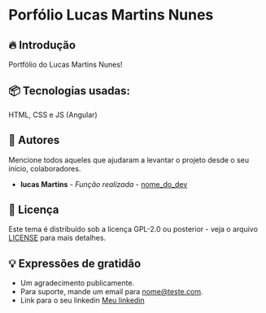 # Porfólio Lucas Martins Nunes


## 🔥 Introdução

Portfólio do Lucas Martins Nunes!

## 📦 Tecnologias usadas:

HTML, CSS e JS (Angular)

## 👷 Autores

Mencione todos aqueles que ajudaram a levantar o projeto desde o seu início, colaboradores.

* **lucas Martins** - *Função realizada* - [nome_do_dev](https://github.com/link_do_Perfil)

## 📄 Licença

Este tema é distribuído sob a licença GPL-2.0 ou posterior - veja o arquivo [LICENSE](LICENSE) para mais detalhes.


## 💡 Expressões de gratidão

* Um agradecimento publicamente.
* Para suporte, mande um email para nome@teste.com.
* Link para o seu linkedin [Meu linkedin](https://url_do_link)